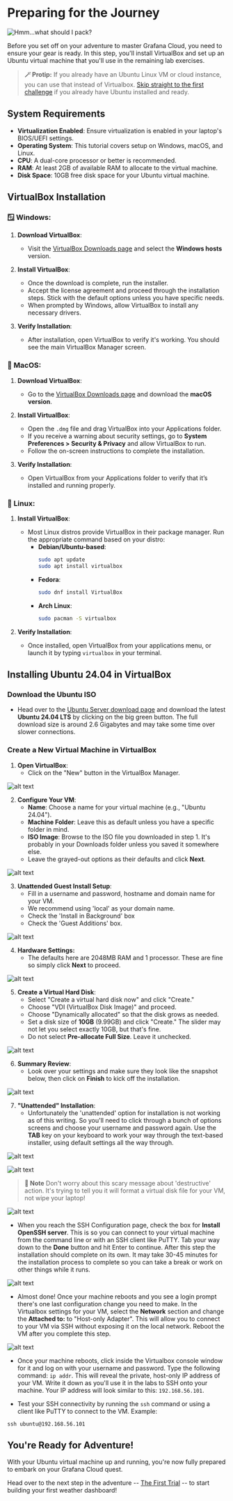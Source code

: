 # Preparing for the Journey
![Hmm...what should I pack?](../images/complete_newbie.webp)

Before you set off on your adventure to master Grafana Cloud, you need to ensure your gear is ready. In this step, you'll install VirtualBox and set up an Ubuntu virtual machine that you'll use in the remaining lab exercises.

> **🪄 Protip:**
> If you already have an Ubuntu Linux VM or cloud instance, you can use that instead of Virtualbox. [Skip straight to the first challenge](../01-the-journey-begins/README.md) if you already have Ubuntu installed and ready.

## System Requirements

- **Virtualization Enabled**: Ensure virtualization is enabled in your laptop's BIOS/UEFI settings.
- **Operating System**: This tutorial covers setup on Windows, macOS, and Linux.
- **CPU**: A dual-core processor or better is recommended.
- **RAM**: At least 2GB of available RAM to allocate to the virtual machine.
- **Disk Space**: 10GB free disk space for your Ubuntu virtual machine.

## VirtualBox Installation

### 🪟 Windows:

1. **Download VirtualBox**:
   - Visit the [VirtualBox Downloads page](https://www.virtualbox.org/wiki/Downloads) and select the **Windows hosts** version.
   
2. **Install VirtualBox**:
   - Once the download is complete, run the installer.
   - Accept the license agreement and proceed through the installation steps. Stick with the default options unless you have specific needs.
   - When prompted by Windows, allow VirtualBox to install any necessary drivers.

3. **Verify Installation**:
   - After installation, open VirtualBox to verify it's working. You should see the main VirtualBox Manager screen.

### 🍎 MacOS:

1. **Download VirtualBox**:
   - Go to the [VirtualBox Downloads page](https://www.virtualbox.org/wiki/Downloads) and download the **macOS version**.

2. **Install VirtualBox**:
   - Open the `.dmg` file and drag VirtualBox into your Applications folder.
   - If you receive a warning about security settings, go to **System Preferences > Security & Privacy** and allow VirtualBox to run.
   - Follow the on-screen instructions to complete the installation.

3. **Verify Installation**:
   - Open VirtualBox from your Applications folder to verify that it’s installed and running properly.

### 🐧 Linux:

1. **Install VirtualBox**:
   - Most Linux distros provide VirtualBox in their package manager. Run the appropriate command based on your distro:
     - **Debian/Ubuntu-based**:  
       ```bash
       sudo apt update
       sudo apt install virtualbox
       ```
     - **Fedora**:  
       ```bash
       sudo dnf install VirtualBox
       ```
     - **Arch Linux**:  
       ```bash
       sudo pacman -S virtualbox
       ```

2. **Verify Installation**:
   - Once installed, open VirtualBox from your applications menu, or launch it by typing `virtualbox` in your terminal.

## Installing Ubuntu 24.04 in VirtualBox

### Download the Ubuntu ISO

- Head over to the [Ubuntu Server download page](https://ubuntu.com/download/server) and download the latest **Ubuntu 24.04 LTS** by clicking on the big green button. The full download size is around 2.6 Gigabytes and may take some time over slower connections.

### Create a New Virtual Machine in VirtualBox

1. **Open VirtualBox**:
   - Click on the "New" button in the VirtualBox Manager.

![alt text](../images/virtualbox_create_a_vm.png)

2. **Configure Your VM**:
   - **Name**: Choose a name for your virtual machine (e.g., "Ubuntu 24.04").
   - **Machine Folder**: Leave this as default unless you have a specific folder in mind.
   - **ISO Image**: Browse to the ISO file you downloaded in step 1. It's probably in your Downloads folder unless you saved it somewhere else.
   - Leave the grayed-out options as their defaults and click **Next**.

![alt text](../images/virtualbox_vm_name_and_os.png)

3. **Unattended Guest Install Setup**:
   - Fill in a username and password, hostname and domain name for your VM.
   - We recommend using 'local' as your domain name.
   - Check the 'Install in Background' box
   - Check the 'Guest Additions' box.

![alt text](../images/virtualbox_ubuntu_settings.png)

4. **Hardware Settings:**
   - The defaults here are 2048MB RAM and 1 processor. These are fine so simply click **Next** to proceed.

![alt text](../images/virtualbox_ram_and_cpu.png)

5. **Create a Virtual Hard Disk**:
   - Select "Create a virtual hard disk now" and click "Create."
   - Choose "VDI (VirtualBox Disk Image)" and proceed.
   - Choose "Dynamically allocated" so that the disk grows as needed.
   - Set a disk size of **10GB** (9.99GB) and click "Create." The slider may not let you select exactly 10GB, but that's fine.
   - Do not select **Pre-allocate Full Size**. Leave it unchecked.

![alt text](../images/virtualbox_hard_disk.png)

6. **Summary Review**:
   - Look over your settings and make sure they look like the snapshot below, then click on **Finish** to kick off the installation.

![alt text](../images/virtualbox_review_settings.png)

7. **"Unattended" Installation**:
   - Unfortunately the 'unattended' option for installation is not working as of this writing. So you'll need to click through a bunch of options screens and choose your username and password again. Use the **TAB** key on your keyboard to work your way through the text-based installer, using default settings all the way through.

![alt text](../images/virtualbox_ubuntu_choose_language.png)

![alt text](../images/virtualbox_manual_installer.png)

> **📝 Note**
> Don't worry about this scary message about 'destructive' action. It's trying to tell you it will format a virtual disk file for your VM, not wipe your laptop!

![alt text](../images/virtualbox_confirm_destructive_action.png)

  - When you reach the SSH Configuration page, check the box for **Install OpenSSH server**. This is so you can connect to your virtual machine from the command line or with an SSH client like PuTTY. Tab your way down to the **Done** button and hit Enter to continue. After this step the installation should complete on its own. It may take 30-45 minutes for the installation process to complete so you can take a break or work on other things while it runs.

![alt text](../images/virtualbox_install_ssh_server.png)

  - Almost done! Once your machine reboots and you see a login prompt there's one last configuration change you need to make. In the Virtualbox settings for your VM, select the **Network** section and change the **Attached to:** to "Host-only Adapter". This will allow you to connect to your VM via SSH without exposing it on the local network. Reboot the VM after you complete this step.

![alt text](../images/virtualbox_host_only_network.png)

  - Once your machine reboots, click inside the Virtualbox console window for it and log on with your username and password. Type the following command: `ip addr`. This will reveal the private, host-only IP address of your VM. Write it down as you'll use it in the labs to SSH onto your machine. Your IP address will look similar to this: `192.168.56.101`.

  - Test your SSH connectivity by running the `ssh` command or using a client like PuTTY to connect to the VM. Example:

  ```
  ssh ubuntu@192.168.56.101
  ```

## You're Ready for Adventure!

With your Ubuntu virtual machine up and running, you're now fully prepared to embark on your Grafana Cloud quest.

Head over to the next step in the adventure -- [The First Trial](../02-the-first-trial/README.md) -- to start building your first weather dashboard!
